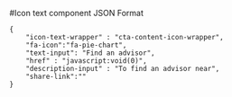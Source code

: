 #Icon text component
JSON Format
```
{   
    "icon-text-wrapper" : "cta-content-icon-wrapper",
    "fa-icon":"fa-pie-chart",
    "text-input": "Find an advisor",
    "href" : "javascript:void(0)",
    "description-input" : "To find an advisor near",
    "share-link":""
}
```
<!-- Text-area classes available: text-right-wrapper, text-bottom-wrapper -->
<!-- icon-text-wrapper classes available are social-link-icon-wrapper, right-nav-icon-wrapper, cta-content-icon-wrapper -->